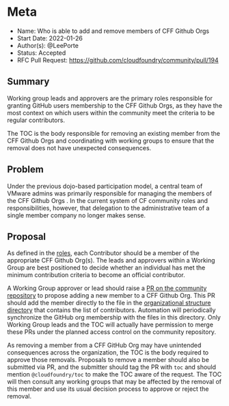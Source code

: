# Meta
[meta]: #meta
- Name: Who is able to add and remove members of CFF Github Orgs
- Start Date: 2022-01-26
- Author(s): @LeePorte
- Status: Accepted
- RFC Pull Request: https://github.com/cloudfoundry/community/pull/194


## Summary

Working group leads and approvers are the primary roles responsible for
granting GitHub users membership to the CFF Github Orgs, as they have
the most context on which users within the community meet the criteria to be
regular contributors. 

The TOC is the body responsible for removing an existing member from the CFF
Github Orgs and coordinating with working groups to ensure that the removal
does not have unexpected consequences.

## Problem

Under the previous dojo-based participation model, a central team of VMware
admins was primarily responsible for managing the members of the CFF Github
Orgs . In the current system of CF community roles and responsibilities,
however, that delegation to the administrative team of a single member company
no longer makes sense.

## Proposal

As defined in the
[roles](https://github.com/cloudfoundry/community/blob/main/toc/ROLES.md), each
Contributor should be a member of the appropriate CFF Github Org(s). The leads
and approvers within a Working Group are best positioned to decide whether an
individual has met the minimum contribution criteria to become an official
contributor.

A Working Group approver or lead should raise a [PR on the community
repository](https://github.com/cloudfoundry/community/pulls) to propose adding
a new member to a CFF Github Org. This PR should add the member directly to the
file in the [organizational structure
directory](https://github.com/cloudfoundry/community/tree/main/org) that
contains the list of contributors. Automation will periodically synchronize the
GitHub org membership with the files in this directory. Only Working Group
leads and the TOC will actually have permission to merge these PRs under the
planned access control on the community repository.

As removing a member from a CFF GitHub Org may have unintended consequences
across the organization, the TOC is the body required to approve those
removals. Proposals to remove a member should also be submitted via PR, and the
submitter should tag the PR with `toc` and should mention `@cloudfoundry/toc`
to make the TOC aware of the request. The TOC will then consult any working
groups that may be affected by the removal of this member and use its usual
decision process to approve or reject the removal. 

